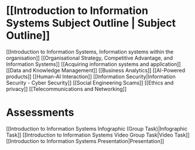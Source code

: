 # [[Introduction to Information Systems Subject Outline | Subject Outline]]
[[Introduction to Information Systems,  Information systems within the organisation]]
[[Organisational Strategy, Competitive Advantage, and Information Systems]]
[[Acquiring information systems and application]]
[[Data and Knowledge Management]]
[[Business Analytics]]
[[AI-Powered products]]
[[Human-AI Interaction]]
[[Information Security|Information Security - Cyber Security]]
[[Social Engineering Scams]]
[[Ethics and privacy]]
[[Telecommunications and Networking]]

# Assessments
[[Introduction to Information Systems Infographic (Group Task)|Infographic Task]]
[[Introduction to Information Systems Video Group Task|Video Task]]
[[Introduction to Information Systems Presentation|Presentation]]
